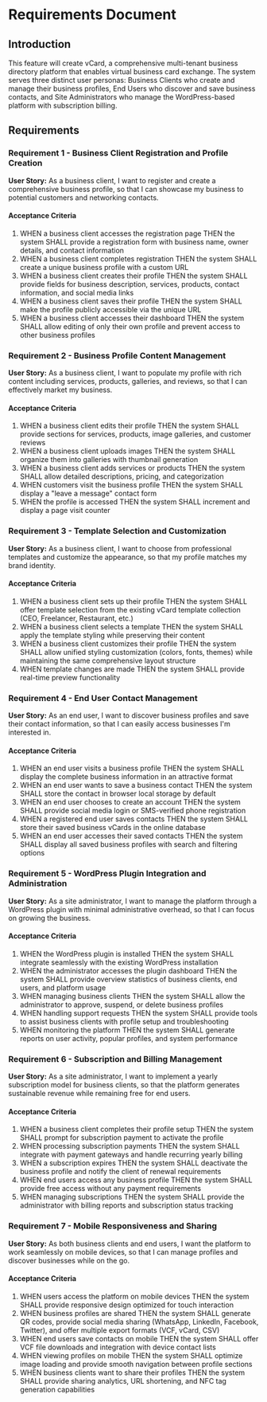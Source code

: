 # Requirements Document

## Introduction

This feature will create vCard, a comprehensive multi-tenant business directory platform that enables virtual business card exchange. The system serves three distinct user personas: Business Clients who create and manage their business profiles, End Users who discover and save business contacts, and Site Administrators who manage the WordPress-based platform with subscription billing.

## Requirements

### Requirement 1 - Business Client Registration and Profile Creation

**User Story:** As a business client, I want to register and create a comprehensive business profile, so that I can showcase my business to potential customers and networking contacts.

#### Acceptance Criteria

1. WHEN a business client accesses the registration page THEN the system SHALL provide a registration form with business name, owner details, and contact information
2. WHEN a business client completes registration THEN the system SHALL create a unique business profile with a custom URL
3. WHEN a business client creates their profile THEN the system SHALL provide fields for business description, services, products, contact information, and social media links
4. WHEN a business client saves their profile THEN the system SHALL make the profile publicly accessible via the unique URL
5. WHEN a business client accesses their dashboard THEN the system SHALL allow editing of only their own profile and prevent access to other business profiles

### Requirement 2 - Business Profile Content Management

**User Story:** As a business client, I want to populate my profile with rich content including services, products, galleries, and reviews, so that I can effectively market my business.

#### Acceptance Criteria

1. WHEN a business client edits their profile THEN the system SHALL provide sections for services, products, image galleries, and customer reviews
2. WHEN a business client uploads images THEN the system SHALL organize them into galleries with thumbnail generation
3. WHEN a business client adds services or products THEN the system SHALL allow detailed descriptions, pricing, and categorization
4. WHEN customers visit the business profile THEN the system SHALL display a "leave a message" contact form
5. WHEN the profile is accessed THEN the system SHALL increment and display a page visit counter

### Requirement 3 - Template Selection and Customization

**User Story:** As a business client, I want to choose from professional templates and customize the appearance, so that my profile matches my brand identity.

#### Acceptance Criteria

1. WHEN a business client sets up their profile THEN the system SHALL offer template selection from the existing vCard template collection (CEO, Freelancer, Restaurant, etc.)
2. WHEN a business client selects a template THEN the system SHALL apply the template styling while preserving their content
3. WHEN a business client customizes their profile THEN the system SHALL allow unified styling customization (colors, fonts, themes) while maintaining the same comprehensive layout structure
4. WHEN template changes are made THEN the system SHALL provide real-time preview functionality

### Requirement 4 - End User Contact Management

**User Story:** As an end user, I want to discover business profiles and save their contact information, so that I can easily access businesses I'm interested in.

#### Acceptance Criteria

1. WHEN an end user visits a business profile THEN the system SHALL display the complete business information in an attractive format
2. WHEN an end user wants to save a business contact THEN the system SHALL store the contact in browser local storage by default
3. WHEN an end user chooses to create an account THEN the system SHALL provide social media login or SMS-verified phone registration
4. WHEN a registered end user saves contacts THEN the system SHALL store their saved business vCards in the online database
5. WHEN an end user accesses their saved contacts THEN the system SHALL display all saved business profiles with search and filtering options

### Requirement 5 - WordPress Plugin Integration and Administration

**User Story:** As a site administrator, I want to manage the platform through a WordPress plugin with minimal administrative overhead, so that I can focus on growing the business.

#### Acceptance Criteria

1. WHEN the WordPress plugin is installed THEN the system SHALL integrate seamlessly with the existing WordPress installation
2. WHEN the administrator accesses the plugin dashboard THEN the system SHALL provide overview statistics of business clients, end users, and platform usage
3. WHEN managing business clients THEN the system SHALL allow the administrator to approve, suspend, or delete business profiles
4. WHEN handling support requests THEN the system SHALL provide tools to assist business clients with profile setup and troubleshooting
5. WHEN monitoring the platform THEN the system SHALL generate reports on user activity, popular profiles, and system performance

### Requirement 6 - Subscription and Billing Management

**User Story:** As a site administrator, I want to implement a yearly subscription model for business clients, so that the platform generates sustainable revenue while remaining free for end users.

#### Acceptance Criteria

1. WHEN a business client completes their profile setup THEN the system SHALL prompt for subscription payment to activate the profile
2. WHEN processing subscription payments THEN the system SHALL integrate with payment gateways and handle recurring yearly billing
3. WHEN a subscription expires THEN the system SHALL deactivate the business profile and notify the client of renewal requirements
4. WHEN end users access any business profile THEN the system SHALL provide free access without any payment requirements
5. WHEN managing subscriptions THEN the system SHALL provide the administrator with billing reports and subscription status tracking

### Requirement 7 - Mobile Responsiveness and Sharing

**User Story:** As both business clients and end users, I want the platform to work seamlessly on mobile devices, so that I can manage profiles and discover businesses while on the go.

#### Acceptance Criteria

1. WHEN users access the platform on mobile devices THEN the system SHALL provide responsive design optimized for touch interaction
2. WHEN business profiles are shared THEN the system SHALL generate QR codes, provide social media sharing (WhatsApp, LinkedIn, Facebook, Twitter), and offer multiple export formats (VCF, vCard, CSV)
3. WHEN end users save contacts on mobile THEN the system SHALL offer VCF file downloads and integration with device contact lists
4. WHEN viewing profiles on mobile THEN the system SHALL optimize image loading and provide smooth navigation between profile sections
5. WHEN business clients want to share their profiles THEN the system SHALL provide sharing analytics, URL shortening, and NFC tag generation capabilities